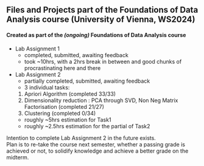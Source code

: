 ## Files and Projects part of the Foundations of Data Analysis course (University of Vienna, WS2024)

#### Created as part of the *(ongoing)* Foundations of Data Analysis course

- Lab Assignment 1
    - completed, submitted, awaiting feedback
    - took ~10hrs, with a 2hrs break in between and good chunks of procrastinating here and there
- Lab Assignment 2
    - partially completed, submitted, awaiting feedback
    - 3 individual tasks:
    1. Apriori Algorithm (completed 33/33)
    2. Dimensionality reduction : PCA through SVD, Non Neg Matrix Factorisation (completed 21/27)
    3. Clustering (completed 0/34)
    - roughly ~5hrs estimation for Task1
    - roughly ~2.5hrs estimation for the partial of Task2

Intention to complete Lab Assignment 2 in the future exists.<br>
Plan is to re-take the course next semester, whether a passing grade is achieved or not, to solidify knowledge and achieve a better grade on the midterm.<br>
